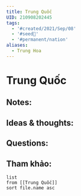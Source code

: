 ```yaml
---
title: Trung Quốc
UID: 210908202445
tags:
  - '#created/2021/Sep/08'
  - '#seed🥜'
  - '#permanent/nation'
aliases:
  - Trung Hoa
---
```

# Trung Quốc

## Notes:


## Ideas & thoughts:

## Questions:


## Tham khảo:
```dataview
list
from [[Trung Quốc]]
sort file.name asc
```